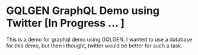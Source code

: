 # GQLGEN GraphQL Demo using Twitter [In Progress ... ]

This is a demo for graphql demo using GQLGEN. I wanted to use a database for this demo, but then i thought, twitter would be better for such a task.  
